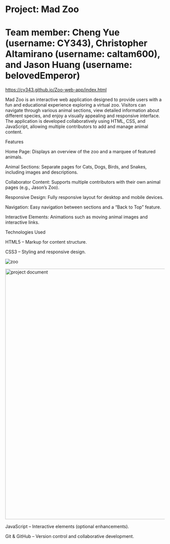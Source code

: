# Project: Mad Zoo
# Team member: Cheng Yue (username: CY343), Christopher Altamirano (username: caltam600), and Jason Huang (username: belovedEmperor)

https://cy343.github.io/Zoo-web-app/index.html

Mad Zoo is an interactive web application designed to provide users with a fun and educational experience exploring a virtual zoo. Visitors can navigate through various animal sections, view detailed information about different species, and enjoy a visually appealing and responsive interface. The application is developed collaboratively using HTML, CSS, and JavaScript, allowing multiple contributors to add and manage animal content.

Features

Home Page: Displays an overview of the zoo and a marquee of featured animals.

Animal Sections: Separate pages for Cats, Dogs, Birds, and Snakes, including images and descriptions.

Collaborator Content: Supports multiple contributors with their own animal pages (e.g., Jason’s Zoo).

Responsive Design: Fully responsive layout for desktop and mobile devices.

Navigation: Easy navigation between sections and a “Back to Top” feature.

Interactive Elements: Animations such as moving animal images and interactive links.

Technologies Used

HTML5 – Markup for content structure.


CSS3 – Styling and responsive design.

![zoo](https://github.com/user-attachments/assets/746c8c85-0714-4697-91a3-fa51c211e4b3)

<img width="1295" height="790" alt="project document" src="https://github.com/user-attachments/assets/79104877-badd-44a7-87a5-afe4bc32c3a1" />



JavaScript – Interactive elements (optional enhancements).

Git & GitHub – Version control and collaborative development.
